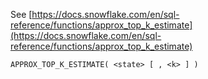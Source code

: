 See [https://docs.snowflake.com/en/sql-reference/functions/approx_top_k_estimate](https://docs.snowflake.com/en/sql-reference/functions/approx_top_k_estimate)
```
APPROX_TOP_K_ESTIMATE( <state> [ , <k> ] )
```
